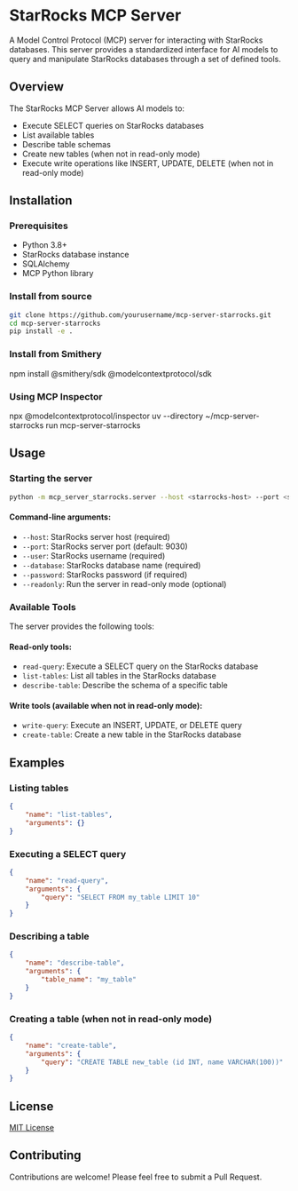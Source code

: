 # StarRocks MCP Server

A Model Control Protocol (MCP) server for interacting with StarRocks databases. This server provides a standardized interface for AI models to query and manipulate StarRocks databases through a set of defined tools.

## Overview

The StarRocks MCP Server allows AI models to:
- Execute SELECT queries on StarRocks databases
- List available tables
- Describe table schemas
- Create new tables (when not in read-only mode)
- Execute write operations like INSERT, UPDATE, DELETE (when not in read-only mode)

## Installation

### Prerequisites

- Python 3.8+
- StarRocks database instance
- SQLAlchemy
- MCP Python library

### Install from source
```bash
git clone https://github.com/yourusername/mcp-server-starrocks.git
cd mcp-server-starrocks
pip install -e .
```

### Install from Smithery
npm install @smithery/sdk @modelcontextprotocol/sdk

### Using MCP Inspector
npx @modelcontextprotocol/inspector uv --directory ~/mcp-server-starrocks run mcp-server-starrocks


## Usage

### Starting the server
```bash
python -m mcp_server_starrocks.server --host <starrocks-host> --port <starrocks-port> --user <username> --database <database-name> [--password <password>] [--readonly]
```


#### Command-line arguments:

- `--host`: StarRocks server host (required)
- `--port`: StarRocks server port (default: 9030)
- `--user`: StarRocks username (required)
- `--database`: StarRocks database name (required)
- `--password`: StarRocks password (if required)
- `--readonly`: Run the server in read-only mode (optional)

### Available Tools

The server provides the following tools:

#### Read-only tools:

- `read-query`: Execute a SELECT query on the StarRocks database
- `list-tables`: List all tables in the StarRocks database
- `describe-table`: Describe the schema of a specific table

#### Write tools (available when not in read-only mode):

- `write-query`: Execute an INSERT, UPDATE, or DELETE query
- `create-table`: Create a new table in the StarRocks database

## Examples

### Listing tables
```json
{
    "name": "list-tables",
    "arguments": {}
}
```

### Executing a SELECT query
```json
{
    "name": "read-query",
    "arguments": {
        "query": "SELECT FROM my_table LIMIT 10"
    }
}
```

### Describing a table
```json
{
    "name": "describe-table",
    "arguments": {
        "table_name": "my_table"
    }
}
```

### Creating a table (when not in read-only mode)
```json
{
    "name": "create-table",
    "arguments": {
        "query": "CREATE TABLE new_table (id INT, name VARCHAR(100))"
    }
}
```

## License

[MIT License](LICENSE)

## Contributing

Contributions are welcome! Please feel free to submit a Pull Request.

